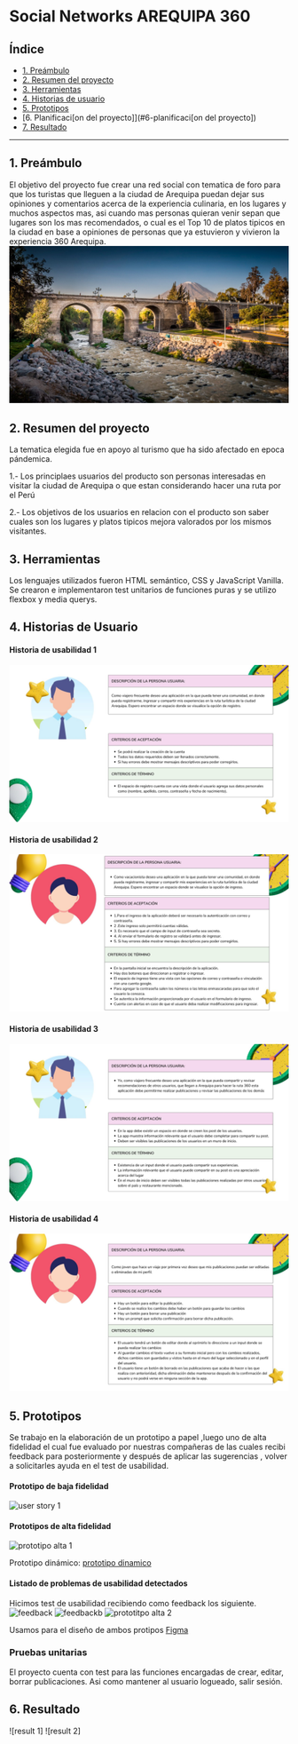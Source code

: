 # Social Networks AREQUIPA 360

## Índice

* [1. Preámbulo](#1-preámbulo)
* [2. Resumen del proyecto](#2-resumen-del-proyecto)
* [3. Herramientas](#3-herramientas)
* [4. Historias de usuario](#4-historias-de-usuario)
* [5. Prototipos](#5-prototipos)
* [6. Planificaci[on del proyecto]](#6-planificaci[on del proyecto])
* [7. Resultado](#6-resultado)

***

## 1. Preámbulo

El objetivo del proyecto fue crear una red social con tematica de foro para que los turistas que lleguen a la ciudad de Arequipa puedan dejar sus opiniones y comentarios acerca de la experiencia culinaria, en los lugares y muchos aspectos mas, asi cuando mas personas quieran venir sepan que lugares son los mas recomendados, o cual es el Top 10 de platos tipicos en la ciudad en base a opiniones de personas que ya estuvieron y vivieron la experiencia 360 Arequipa.
![fondo](src/components//img/fondo.jpg)
## 2. Resumen del proyecto

La tematica elegida fue en apoyo al turismo que ha sido afectado en epoca pándemica.

1.- Los principlaes usuarios del producto son personas interesadas en visitar la ciudad de Arequipa o que estan considerando hacer una ruta por el Perú

2.- Los objetivos de los usuarios en relacion con el producto son saber cuales son los lugares y platos tipicos mejora valorados por los mismos visitantes.

## 3. Herramientas

Los lenguajes utilizados fueron HTML semántico, CSS y JavaScript Vanilla. Se crearon e implementaron test unitarios de funciones puras y se utilizo flexbox y media querys.

## 4. Historias de Usuario

#### Historia de usabilidad 1
![user story 1](src/components//img/7.jpg)
#### Historia de usabilidad 2
![user story 2](src/components//img/8.jpg)
#### Historia de usabilidad 3
![user story 3](src/components//img/9.jpg)
#### Historia de usabilidad 4
![user story 4](src/components//img/10.jpg)
## 5. Prototipos
Se trabajo en la elaboración de un prototipo a papel ,luego uno de alta fidelidad el cual fue evaluado por nuestras compañeras de las cuales recibi feedback para posteriormente y después de aplicar las sugerencias , volver a solicitarles ayuda en el test de usabilidad.

#### Prototipo de baja fidelidad
![user story 1](src/img/baja-fidelidad.png)

#### Prototipos de alta fidelidad
![prototipo alta 1](src/img/prototipo-alta.png)

 Prototipo dinámico: [prototipo dinamico](https://www.figma.com/proto/vvNUtz6OP1hfzPwJ7nNjHw/Untitled?type=design&node-id=1-136&t=stdBuyPXIzTgPZDp-1&scaling=scale-down&page-id=0%3A1&starting-point-node-id=1%3A136&show-proto-sidebar=1&mode=design)

#### Listado de problemas de usabilidad detectados 

Hicimos test de usabilidad recibiendo como feedback los siguiente.
![feedback](test-usabilidad-a.png)
![feedbackb](test-usabilidad.png)
![prototitpo alta 2](src/img/prototipo-fidelidad-corregido.png)


Usamos para el diseño de ambos protipos [Figma](https://www.figma.com/) 
### Pruebas unitarias

El proyecto cuenta con test para las funciones encargadas de  crear, editar, borrar publicaciones. Asi como mantener al usuario logueado, salir sesión.
## 6. Resultado
![result 1]
![result 2]